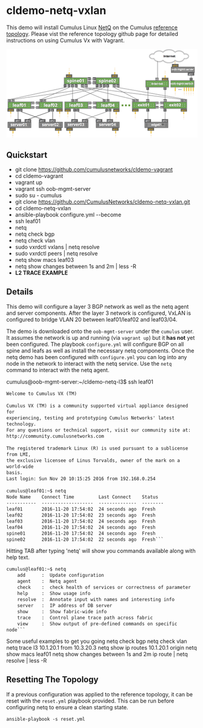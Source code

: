 # cldemo-netq-vxlan

This demo will install Cumulus Linux [NetQ](https://docs.cumulusnetworks.com/display/DOCS/Using+netq+to+Troubleshoot+the+Network) on the Cumulus [reference topology](https://github.com/cumulusnetworks/cldemo-vagrant). Please vist the reference topology github page for detailed instructions on using Cumulus Vx with Vagrant.

![Cumulus Reference Topology](https://github.com/CumulusNetworks/cldemo-vagrant/raw/master/cldemo_topology.png)

Quickstart
------------------------
* git clone https://github.com/cumulusnetworks/cldemo-vagrant
* cd cldemo-vagrant
* vagrant up
* vagrant ssh oob-mgmt-server
* sudo su - cumulus
* git clone https://github.com/CumulusNetworks/cldemo-netq-vxlan.git
* cd cldemo-netq-vxlan
* ansible-playbook configure.yml --become
* ssh leaf01
* netq
* netq check bgp
* netq check vlan
* sudo vxrdctl  vxlans | netq resolve
* sudo vxrdctl  peers | netq resolve
* netq show macs leaf03
* netq show changes between 1s and 2m | less -R
* **L2 TRACE EXAMPLE**

Details
------------------------

This demo will configure a layer 3 BGP network as well as the netq agent and server components. After the layer 3 network is configured, VxLAN is configured to bridge VLAN 20 between leaf01/leaf02 and leaf03/04. 

The demo is downloaded onto the `oob-mgmt-server` under the `cumulus` user. It assumes the network is up and running (via `vagrant up`) but it **has not** yet been configured. The playbook `configure.yml` will configure BGP on all spine and leafs as well as install the necessary netq components. Once the netq demo has been configured with `configure.yml` you can log into any node in the network to interact with the netq service. Use the `netq` command to interact with the netq agent.

cumulus@oob-mgmt-server:~/cldemo-netq-l3$ ssh leaf01

    Welcome to Cumulus VX (TM)

    Cumulus VX (TM) is a community supported virtual appliance designed for
    experiencing, testing and prototyping Cumulus Networks' latest technology.
    For any questions or technical support, visit our community site at:
    http://community.cumulusnetworks.com
    
    The registered trademark Linux (R) is used pursuant to a sublicense from LMI,
    the exclusive licensee of Linus Torvalds, owner of the mark on a world-wide
    basis.
    Last login: Sun Nov 20 10:15:25 2016 from 192.168.0.254
    
    cumulus@leaf01:~$ netq
    Node Name    Connect Time         Last Connect    Status
    -----------  -------------------  --------------  --------
    leaf01       2016-11-20 17:54:02  24 seconds ago  Fresh
    leaf02       2016-11-20 17:54:02  23 seconds ago  Fresh
    leaf03       2016-11-20 17:54:02  24 seconds ago  Fresh
    leaf04       2016-11-20 17:54:02  24 seconds ago  Fresh
    spine01      2016-11-20 17:54:02  24 seconds ago  Fresh
    spine02      2016-11-20 17:54:02  22 seconds ago  Fresh```


Hitting TAB after typing 'netq' will show you commands available along with help text.

    cumulus@leaf01:~$ netq
        add      :  Update configuration
        agent    :  Netq agent
        check    :  check health of services or correctness of parameter
        help     :  Show usage info
        resolve  :  Annotate input with names and interesting info
        server   :  IP address of DB server
        show     :  Show fabric-wide info
        trace    :  Control plane trace path across fabric
        view     :  Show output of pre-defined commands on specific node```

Some useful examples to get you going
    netq check bgp
    netq check vlan
    netq trace l3 10.1.20.1 from 10.3.20.3
    netq show ip routes 10.1.20.1 origin
    netq show macs leaf01
    netq show changes between 1s and 2m
    ip route | netq resolve | less -R

Resetting The Topology
------------------------
If a previous configuration was applied to the reference topology, it can be reset with the `reset.yml` playbook provided. This can be run before configuring netq to ensure a clean starting state.

    ansible-playbook -s reset.yml
